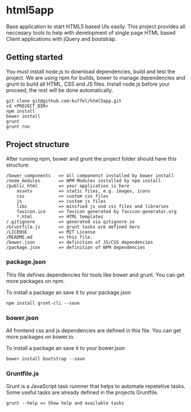 # html5app

Base application to start HTML5 based UIs easily. This project provides all neccesary tools to help with development of single page HTML based Client applications with jQuery and bootstrap.

## Getting started

You must install node.js to download dependencies, build and test the project. We are using npm for builds, bower to manage dependencies and grunt to build all HTML, CSS and JS files. Install node.js before your proceed, the rest will be done automatically.

    git clone git@github.com:kuffel/html5app.git
    cd <PROJECT_DIR>
    npm install
    bower install
    grunt
    grunt run


## Project structure

After running npm, bower and grunt the project folder should have this structure:

    /bower_components   => all componenst installed by bower install
    /node_modules       => NPM Modules installed by npm install
    /public_html        => your application is here
        assets          => static files, e.g. images, icons
        css             => custom css files
        js              => custom js files
        libs            => minified js und css files and libraries
        favicon.ico     => favicon generated by favicon-generator.org
        *.html          => HTML templates
    /.gitignore         => generated via gitignore.io
    /Gruntfile.js       => grunt tasks are defined here
    /LICENSE            => MIT License
    /README.md          => this file.
    /bower.json         => definition of JS/CSS dependencies
    /package.json       => definition of NPM dependencies


### package.json

This file defines dependencies for tools like bower and grunt. You can get more packages on npm.

To install a package an save it to your package.json

    npm install grunt-cli --save

### bower.json

All frontend css and js dependencies are defined in this file. You can get more packages on bower.io.

To install a package an save it to your bower.json

    bower install bootstrap --save

### Gruntfile.js

Grunt is a JavaScript task runnner that helps to automate repetetive tasks. Some useful tasks are already defined in the projects Gruntfile.

    grunt --help => Show help and available tasks

